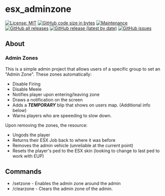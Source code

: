 # esx_adminzone
[![License: MIT](https://img.shields.io/badge/License-MIT-yellow.svg)](https://opensource.org/licenses/MIT)
[![GitHub code size in bytes](https://img.shields.io/github/languages/code-size/nick-perry14/esx_adminzone)](#)
[![Maintenance](https://img.shields.io/maintenance/yes/2020)](#)
[![GitHub all releases](https://img.shields.io/github/downloads/nick-perry14/esx_adminzone/total)](https://github.com/nick-perry14/esx_adminmode/releases)
[![GitHub release (latest by date)](https://img.shields.io/github/v/release/nick-perry14/esx_adminzone)](https://github.com/nick-perry14/esx_adminmode/releases/latest)
[![GitHub issues](https://img.shields.io/github/issues/nick-perry14/esx_adminzone)](https://github.com/nick-perry14/esx_adminmode/issues)

## About
### Admin Zones
This is a simple admin project that allows users of a specific group to set an "Admin Zone".  These zones automatically:
- Disable Firing
- Disable Meele
- Notifies player upon entering/leaving zone
- Draws a notification on the screen
- Adds a ***TEMPORARY*** blip that shows on users map.  (Additional info below)
- Warns players who are speeeding to slow down.

Upon removing the zones, the resource:
- Ungods the player
- Returns their ESX Job back to where it was before
- Removes the admin vehicle (unreliable at the current point)
- Resets the player's ped to the ESX skin (looking to change to last ped to work with EUP)

## Commands
- /setzone - Enables the admin zone around the admin
- /clearzone - Clears the admin zone of the admin.

